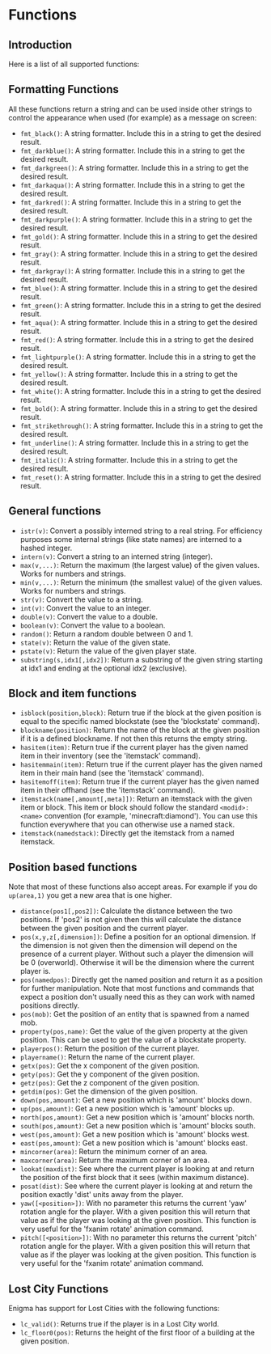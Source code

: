 # Functions

## Introduction

Here is a list of all supported functions:

## Formatting Functions

All these functions return a string and can be used inside other strings to control the appearance when used (for example) as a message on screen:

* `fmt_black()`: A string formatter. Include this in a string to get the desired result.
* `fmt_darkblue()`: A string formatter. Include this in a string to get the desired result.
* `fmt_darkgreen()`: A string formatter. Include this in a string to get the desired result.
* `fmt_darkaqua()`: A string formatter. Include this in a string to get the desired result.
* `fmt_darkred()`: A string formatter. Include this in a string to get the desired result.
* `fmt_darkpurple()`: A string formatter. Include this in a string to get the desired result.
* `fmt_gold()`: A string formatter. Include this in a string to get the desired result.
* `fmt_gray()`: A string formatter. Include this in a string to get the desired result.
* `fmt_darkgray()`: A string formatter. Include this in a string to get the desired result.
* `fmt_blue()`: A string formatter. Include this in a string to get the desired result.
* `fmt_green()`: A string formatter. Include this in a string to get the desired result.
* `fmt_aqua()`: A string formatter. Include this in a string to get the desired result.
* `fmt_red()`: A string formatter. Include this in a string to get the desired result.
* `fmt_lightpurple()`: A string formatter. Include this in a string to get the desired result.
* `fmt_yellow()`: A string formatter. Include this in a string to get the desired result.
* `fmt_white()`: A string formatter. Include this in a string to get the desired result.
* `fmt_bold()`: A string formatter. Include this in a string to get the desired result.
* `fmt_strikethrough()`: A string formatter. Include this in a string to get the desired result.
* `fmt_underline()`: A string formatter. Include this in a string to get the desired result.
* `fmt_italic()`: A string formatter. Include this in a string to get the desired result.
* `fmt_reset()`: A string formatter. Include this in a string to get the desired result.

## General functions

* `istr(v)`: Convert a possibly interned string to a real string. For efficiency purposes some internal strings (like state names) are interned to a hashed integer.
* `intern(v)`: Convert a string to an interned string (integer).
* `max(v,...)`: Return the maximum (the largest value) of the given values. Works for numbers and strings.
* `min(v,...)`: Return the minimum (the smallest value) of the given values. Works for numbers and strings.
* `str(v)`: Convert the value to a string.
* `int(v)`: Convert the value to an integer.
* `double(v)`: Convert the value to a double.
* `boolean(v)`: Convert the value to a boolean.
* `random()`: Return a random double between 0 and 1.
* `state(v)`: Return the value of the given state.
* `pstate(v)`: Return the value of the given player state.
* `substring(s,idx1[,idx2])`: Return a substring of the given string starting at idx1 and ending at the optional idx2 (exclusive).

## Block and item functions

* `isblock(position,block)`: Return true if the block at the given position is equal to the specific named blockstate (see the 'blockstate' command).
* `blockname(position)`: Return the name of the block at the given position if it is a defined blockname. If not then this returns the empty string.
* `hasitem(item)`: Return true if the current player has the given named item in their inventory (see the 'itemstack' command).
* `hasitemmain(item)`: Return true if the current player has the given named item in their main hand (see the 'itemstack' command).
* `hasitemoff(item)`: Return true if the current player has the given named item in their offhand (see the 'itemstack' command).
* `itemstack(name[,amount[,meta]])`: Return an itemstack with the given item or block. This item or block should follow the standard `<modid>:<name>` convention (for example, 'minecraft:diamond'). You can use this function everywhere that you can otherwise use a named stack.
* `itemstack(namedstack)`: Directly get the itemstack from a named itemstack.

## Position based functions

Note that most of these functions also accept areas.
For example if you do `up(area,1)` you get a new area that is one higher.

* `distance(pos1[,pos2])`: Calculate the distance between the two positions. If 'pos2' is not given then this will calculate the distance between the given position and the current player.
* `pos(x,y,z[,dimension])`: Define a position for an optional dimension. If the dimension is not given then the dimension will depend on the presence of a current player. Without such a player the dimension will be 0 (overworld). Otherwise it will be the dimension where the current player is.
* `pos(namedpos)`: Directly get the named position and return it as a position for further manipulation. Note that most functions and commands that expect a position don't usually need this as they can work with named positions directly.
* `pos(mob)`: Get the position of an entity that is spawned from a named mob.
* `property(pos,name)`: Get the value of the given property at the given position. This can be used to get the value of a blockstate property.
* `playerpos()`: Return the position of the current player.
* `playername()`: Return the name of the current player.
* `getx(pos)`: Get the x component of the given position.
* `gety(pos)`: Get the y component of the given position.
* `getz(pos)`: Get the z component of the given position.
* `getdim(pos)`: Get the dimension of the given position.
* `down(pos,amount)`: Get a new position which is 'amount' blocks down.
* `up(pos,amount)`: Get a new position which is 'amount' blocks up.
* `north(pos,amount)`: Get a new position which is 'amount' blocks north.
* `south(pos,amount)`: Get a new position which is 'amount' blocks south.
* `west(pos,amount)`: Get a new position which is 'amount' blocks west.
* `east(pos,amount)`: Get a new position which is 'amount' blocks east.
* `mincorner(area)`: Return the minimum corner of an area.
* `maxcorner(area)`: Return the maximum corner of an area.
* `lookat(maxdist)`: See where the current player is looking at and return the position of the first block that it sees (within maximum distance).
* `posat(dist)`: See where the current player is looking at and return the position exactly 'dist' units away from the player.
* `yaw([<position>])`: With no parameter this returns the current 'yaw' rotation angle for the player. With a given position this will return that value as if the player was looking at the given position. This function is very useful for the 'fxanim rotate' animation command.
* `pitch([<position>])`: With no parameter this returns the current 'pitch' rotation angle for the player. With a given position this will return that value as if the player was looking at the given position. This function is very useful for the 'fxanim rotate' animation command.


## Lost City Functions

Enigma has support for Lost Cities with the following functions:

* `lc_valid()`: Returns true if the player is in a Lost City world.
* `lc_floor0(pos)`: Returns the height of the first floor of a building at the given position.

